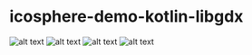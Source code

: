# icosphere-demo-kotlin-libgdx


![alt text](https://raw.githubusercontent.com/latinovitsantal/icosphere-demo-kotlin-libgdx/master/img/0.png)
![alt text](https://raw.githubusercontent.com/latinovitsantal/icosphere-demo-kotlin-libgdx/master/img/1.png)
![alt text](https://raw.githubusercontent.com/latinovitsantal/icosphere-demo-kotlin-libgdx/master/img/2.png)
![alt text](https://raw.githubusercontent.com/latinovitsantal/icosphere-demo-kotlin-libgdx/master/img/3.png)
